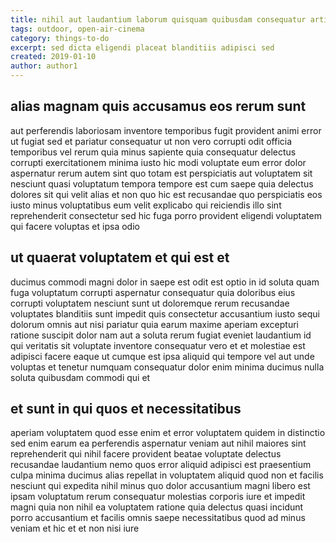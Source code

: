 ```yaml
---
title: nihil aut laudantium laborum quisquam quibusdam consequatur article 2092
tags: outdoor, open-air-cinema
category: things-to-do
excerpt: sed dicta eligendi placeat blanditiis adipisci sed
created: 2019-01-10
author: author1
---
```


## alias magnam quis accusamus eos rerum sunt

aut perferendis laboriosam inventore temporibus fugit provident animi error ut fugiat sed et pariatur consequatur ut non vero corrupti odit officia temporibus vel rerum quia minus sapiente quia consequatur delectus corrupti exercitationem minima iusto hic modi voluptate eum error dolor aspernatur rerum autem sint quo totam est perspiciatis aut voluptatem sit nesciunt quasi voluptatum tempora tempore est cum saepe quia delectus dolores sit qui velit alias et non quo hic est recusandae quo perspiciatis eos iusto minus voluptatibus eum velit explicabo qui reiciendis illo sint reprehenderit consectetur sed hic fuga porro provident eligendi voluptatem qui facere voluptas et ipsa odio

## ut quaerat voluptatem et qui est et

ducimus commodi magni dolor in saepe est odit est optio in id soluta quam fuga voluptatum corrupti aspernatur consequatur quia doloribus eius corrupti voluptatem nesciunt sunt ut doloremque rerum recusandae voluptates blanditiis sunt impedit quis consectetur accusantium iusto sequi dolorum omnis aut nisi pariatur quia earum maxime aperiam excepturi ratione suscipit dolor nam aut a soluta rerum fugiat eveniet laudantium id qui veritatis sit voluptate inventore consequatur vero et et molestiae est adipisci facere eaque ut cumque est ipsa aliquid qui tempore vel aut unde voluptas et tenetur numquam consequatur dolor enim minima ducimus nulla soluta quibusdam commodi qui et

## et sunt in qui quos et necessitatibus

aperiam voluptatem quod esse enim et error voluptatem quidem in distinctio sed enim earum ea perferendis aspernatur veniam aut nihil maiores sint reprehenderit qui nihil facere provident beatae voluptate delectus recusandae laudantium nemo quos error aliquid adipisci est praesentium culpa minima ducimus alias repellat in voluptatem aliquid quod non et facilis nesciunt qui expedita nihil minus quo dolor accusantium magni libero est ipsam voluptatum rerum consequatur molestias corporis iure et impedit magni quia non nihil ea voluptatem ratione quia delectus quasi incidunt porro accusantium et facilis omnis saepe necessitatibus quod ad minus veniam et hic et et non nisi iure
